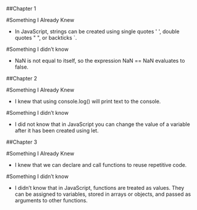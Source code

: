 ##Chapter 1

#Something I Already Knew
- In JavaScript, strings can be created using single quotes ' ', double quotes " ", or backticks `.

#Something I didn’t know
- NaN is not equal to itself, so the expression NaN == NaN evaluates to false.

##Chapter 2

#Something I Already Knew
- I knew that using console.log() will print text to the console.

#Something I didn’t know
- I did not know that in JavaScript you can change the value of a variable after it has been created using let.

##Chapter 3

#Something I Already Knew
- I knew that we can declare and call functions to reuse repetitive code.

#Something I didn’t know
- I didn’t know that in JavaScript, functions are treated as values. They can be assigned to variables, stored in arrays or objects, and passed as arguments to other functions.


